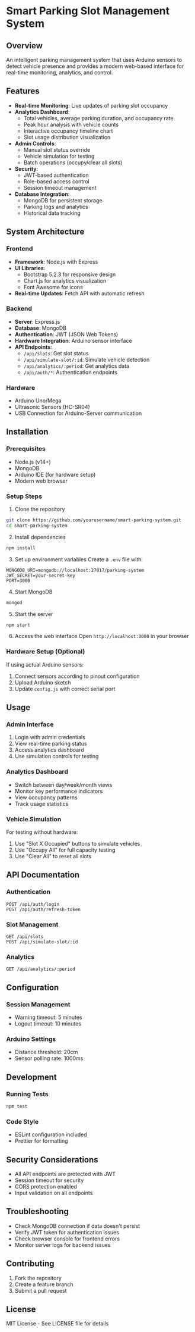 # Smart Parking Slot Management System

## Overview
An intelligent parking management system that uses Arduino sensors to detect vehicle presence and provides a modern web-based interface for real-time monitoring, analytics, and control.

## Features
- **Real-time Monitoring**: Live updates of parking slot occupancy
- **Analytics Dashboard**: 
  - Total vehicles, average parking duration, and occupancy rate
  - Peak hour analysis with vehicle counts
  - Interactive occupancy timeline chart
  - Slot usage distribution visualization
- **Admin Controls**: 
  - Manual slot status override
  - Vehicle simulation for testing
  - Batch operations (occupy/clear all slots)
- **Security**: 
  - JWT-based authentication
  - Role-based access control
  - Session timeout management
- **Database Integration**: 
  - MongoDB for persistent storage
  - Parking logs and analytics
  - Historical data tracking

## System Architecture
### Frontend
- **Framework**: Node.js with Express
- **UI Libraries**: 
  - Bootstrap 5.2.3 for responsive design
  - Chart.js for analytics visualization
  - Font Awesome for icons
- **Real-time Updates**: Fetch API with automatic refresh

### Backend
- **Server**: Express.js
- **Database**: MongoDB
- **Authentication**: JWT (JSON Web Tokens)
- **Hardware Integration**: Arduino sensor interface
- **API Endpoints**:
  - `/api/slots`: Get slot status
  - `/api/simulate-slot/:id`: Simulate vehicle detection
  - `/api/analytics/:period`: Get analytics data
  - `/api/auth/*`: Authentication endpoints

### Hardware
- Arduino Uno/Mega
- Ultrasonic Sensors (HC-SR04)
- USB Connection for Arduino-Server communication

## Installation

### Prerequisites
- Node.js (v14+)
- MongoDB
- Arduino IDE (for hardware setup)
- Modern web browser

### Setup Steps
1. Clone the repository
```bash
git clone https://github.com/yourusername/smart-parking-system.git
cd smart-parking-system
```

2. Install dependencies
```bash
npm install
```

3. Set up environment variables
Create a `.env` file with:
```env
MONGODB_URI=mongodb://localhost:27017/parking-system
JWT_SECRET=your-secret-key
PORT=3000
```

4. Start MongoDB
```bash
mongod
```

5. Start the server
```bash
npm start
```

6. Access the web interface
Open `http://localhost:3000` in your browser

### Hardware Setup (Optional)
If using actual Arduino sensors:

1. Connect sensors according to pinout configuration
2. Upload Arduino sketch
3. Update `config.js` with correct serial port

## Usage

### Admin Interface
1. Login with admin credentials
2. View real-time parking status
3. Access analytics dashboard
4. Use simulation controls for testing

### Analytics Dashboard
- Switch between day/week/month views
- Monitor key performance indicators
- View occupancy patterns
- Track usage statistics

### Vehicle Simulation
For testing without hardware:
1. Use "Slot X Occupied" buttons to simulate vehicles
2. Use "Occupy All" for full capacity testing
3. Use "Clear All" to reset all slots

## API Documentation

### Authentication
```
POST /api/auth/login
POST /api/auth/refresh-token
```

### Slot Management
```
GET /api/slots
POST /api/simulate-slot/:id
```

### Analytics
```
GET /api/analytics/:period
```

## Configuration

### Session Management
- Warning timeout: 5 minutes
- Logout timeout: 10 minutes

### Arduino Settings
- Distance threshold: 20cm
- Sensor polling rate: 1000ms

## Development

### Running Tests
```bash
npm test
```

### Code Style
- ESLint configuration included
- Prettier for formatting

## Security Considerations
- All API endpoints are protected with JWT
- Session timeout for security
- CORS protection enabled
- Input validation on all endpoints

## Troubleshooting
- Check MongoDB connection if data doesn't persist
- Verify JWT token for authentication issues
- Check browser console for frontend errors
- Monitor server logs for backend issues

## Contributing
1. Fork the repository
2. Create a feature branch
3. Submit a pull request

## License
MIT License - See LICENSE file for details
